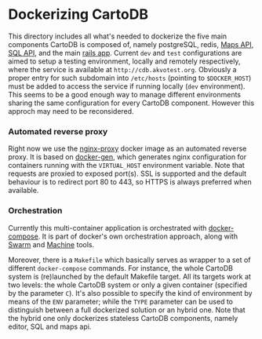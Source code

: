 # Dockerizing CartoDB
This directory includes all what's needed to dockerize the five main components CartoDB is composed of, namely postgreSQL, redis, [Maps API](https://github.com/CartoDB/Windshaft-cartodb), [SQL API](https://github.com/CartoDB/CartoDB-SQL-API), and the main [rails app](https://github.com/CartoDB/cartodb). 
Current `dev` and `test` configurations are aimed to setup a testing environment, locally and remotely respectively, where the service is available at `http://cdb.akvotest.org`. Obviously a proper entry for such subdomain into `/etc/hosts` (pointing to `$DOCKER_HOST`) must be added to access the service if running locally (`dev` environment). This seems to be a good enough way to manage different environments sharing the same configuration for every CartoDB component. However this approch may need to be reconsidered.

### Automated reverse proxy
Right now we use the [nginx-proxy](https://github.com/jwilder/nginx-proxy) docker image as an automated reverse proxy. It is based on [docker-gen](https://github.com/jwilder/docker-gen), which generates nginx configuration for containers running with the `VIRTUAL_HOST` environment variable. Note that requests are proxied to exposed port(s).
SSL is supported and the default behaviour is to redirect port 80 to 443, so HTTPS is always preferred when available.

### Orchestration
Currently this multi-container application is orchestrated with [docker-compose](https://github.com/docker/compose). It is part of docker's own orchestration approach, along with [Swarm](https://docs.docker.com/swarm/) and [Machine](https://docs.docker.com/machine/) tools.

Moreover, there is a `Makefile` which basically serves as wrapper to a set of different `docker-compose` commands. For instance, the whole CartoDB system is (re)launched by the default Makefile target. All its targets work at two levels: the whole CartoDB system or only a given container (specified by the parameter `C`). It's also possible to specify the kind of environment by means of the `ENV` parameter; while the `TYPE` parameter can be used to distinguish between a full dockerized solution or an hybrid one. Note that the hybrid one only dockerizes stateless CartoDB components, namely editor, SQL and maps api.
